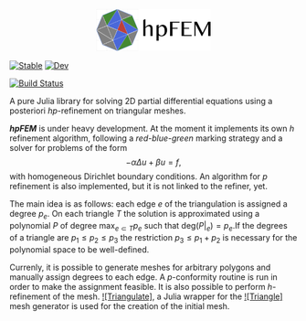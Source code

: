 
<p align="center">
    <img width="200px" src="https://github.com/iojea/hpFEM/blob/main/docs/assets/logo_text.png"/>
</p> 

[![Stable](https://img.shields.io/badge/docs-stable-blue.svg)](https://iojea.github.io/FEMhp.jl/stable/)
[![Dev](https://img.shields.io/badge/docs-dev-blue.svg)](https://iojea.github.io/FEMhp.jl/dev/)
<!--[![Build Status](https://github.com/iojea/FEMhp.jl/actions/workflows/CI.yml/badge.svg?branch=main)](https://github.com/iojea/FEMhp.jl/actions/workflows/CI.yml?query=branch%3Amain)-->
[![Build Status](https://travis-ci.com/iojea/FEMhp.jl.svg?branch=main)](https://travis-ci.com/iojea/FEMhp.jl)

A pure Julia library for solving 2D partial differential equations using a posteriori $hp$-refinement on triangular meshes. 

***hpFEM*** is under heavy development. At the moment it implements its own $h$ refinement algorithm, following a *red-blue-green* marking strategy and a solver for problems of the form 
$$-\alpha\Delta u + \beta u = f,$$
with homogeneous Dirichlet boundary conditions. An algorithm for $p$ refinement is also implemented, but it is not linked to the refiner, yet.  

The main idea is as follows: each edge $e$ of the triangulation is assigned a degree $p_e$. On each triangle $T$ the solution is approximated using a polynomial $P$ of degree $\max_{e\subset T} p_e$ such that $\textrm{deg}(P|_e) = p_e$.If the degrees of a triangle are $p_1\le p_2\le p_3$ the restriction $p_3\le p_1 + p_2$ is necessary for the polynomial space to be well-defined.
 
Currenly, it is possible to generate meshes for arbitrary polygons and manually assign degrees to each edge. A $p$-conformity routine is run in order to make the assignment feasible. It is also possible to perform $h$-refinement of the mesh. [![Triangulate]](https://github.com/JuliaGeometry/Triangulate.jl), a Julia wrapper for the [![Triangle]](https://www.cs.cmu.edu/~quake/triangle.html) mesh generator is used for the creation of the initial mesh. 
